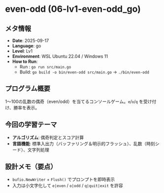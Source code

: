 # even-odd  (06-lv1-even-odd_go)

## メタ情報
- **Date**: 2025-09-17
- **Language**: go
- **Level**: Lv1
- **Environment**: WSL Ubuntu 22.04 / Windows 11
- **How to Run**:
  - Run  : `go run src/main.go`
  - Build: `go build -o bin/even-odd src/main.go` → `./bin/even-odd`

## プログラム概要
1〜100の乱数の偶奇（even/odd）を当てるコンソールゲーム。`e`/`o`/`q` を受け付け、勝率を表示。

## 今回の学習テーマ
- **アルゴリズム**: 偶奇判定とスコア計算
- **言語機能**: 標準入出力（バッファリング＆明示的フラッシュ）、乱数（時刻シード）、文字列処理

## 設計メモ（要点）
- `bufio.NewWriter` + `Flush()` でプロンプトを即時表示
- 入力は小文字化して `e|even` / `o|odd` / `q|quit|exit` を許容